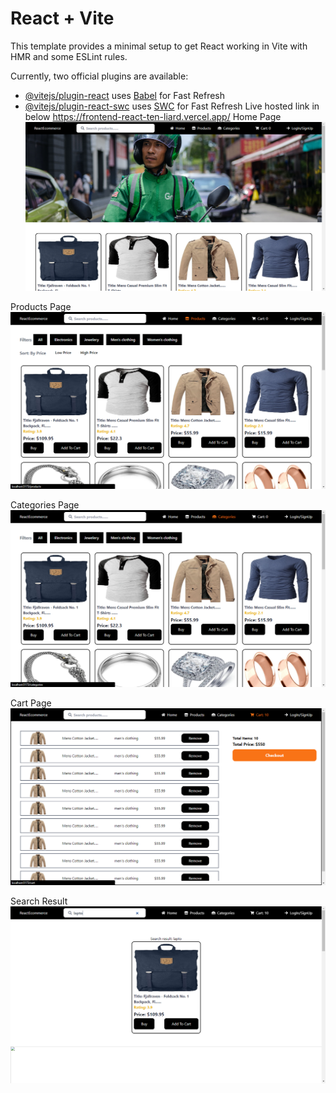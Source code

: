 # React + Vite

This template provides a minimal setup to get React working in Vite with HMR and some ESLint rules.

Currently, two official plugins are available:

- [@vitejs/plugin-react](https://github.com/vitejs/vite-plugin-react/blob/main/packages/plugin-react/README.md) uses [Babel](https://babeljs.io/) for Fast Refresh
- [@vitejs/plugin-react-swc](https://github.com/vitejs/vite-plugin-react-swc) uses [SWC](https://swc.rs/) for Fast Refresh
Live hosted link in below
https://frontend-react-ten-liard.vercel.app/
Home Page
![Alt text](/screenshot/homepage.png)


Products Page
![Alt text](/screenshot/products.png)

Categories Page
![Alt text](/screenshot/categories.png)


Cart Page
![Alt text](/screenshot/cartpage.png)

Search Result 
![Alt text](/screenshot/searchresult.png)
